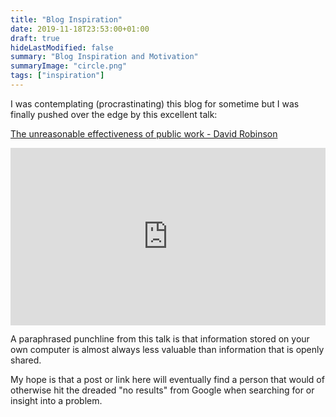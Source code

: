 ```yaml
---
title: "Blog Inspiration"
date: 2019-11-18T23:53:00+01:00
draft: true
hideLastModified: false
summary: "Blog Inspiration and Motivation"
summaryImage: "circle.png"
tags: ["inspiration"]
---
```





	
I was contemplating (procrastinating) this blog for sometime but I was finally pushed over the edge by this excellent talk: 

[The unreasonable effectiveness of public work - David Robinson](https://resources.rstudio.com/rstudio-conf-2019/the-unreasonable-effectiveness-of-public-work) 










<div style="position:relative;padding-top:56.25%;">
  <iframe src="https://www.youtube.com/embed/th79W4rv67g"" frameborder="0" allowfullscreen
    style="position:absolute;top:0;left:0;width:100%;height:100%;"></iframe>
</div>



A paraphrased punchline from this talk is that information stored on your own computer is almost always less valuable than information that is openly shared.  


My hope is that a post or link here will eventually find a person that would of otherwise hit the dreaded "no results" from Google when searching for or insight into a problem.  